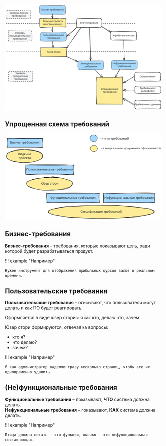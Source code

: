 ![testing-requirements-levels-and-types.excalidraw](../../assets/attachments/testing-requirements-levels-and-types.excalidraw.svg)  

## Упрощенная схема требований  

![testing-requirements-levels-and-types-simplified.excalidraw](../../assets/attachments/testing-requirements-levels-and-types-simplified.excalidraw.svg)  

## Бизнес-требования

**Бизнес-требования** – требования, которые показывают цель, ради которой будет разрабатываться продукт.  

!!! example "Например"  

	Нужен инструмент для отображения прибыльных курсов валют в реальном времени.  
## Пользовательские требования

**Пользовательские требования** – описывают, что пользователи могут делать и как ПО будет реагировать.  

Оформляется в виде юзер сторис: я как кто, делаю что, зачем.  

Юзер стори формируются, отвечая на вопросы:  

- кто я?  
- что делаю?  
- зачем?  

!!! example "Например"  

	Я как администратор выделяю сразу несколько страниц, чтобы все их одновременно удалить.  

## (Не)функциональные требования

**Функциональные требования** – показывают, **ЧТО** система должна делать.  
**Нефункциональные требования** – показывают, **КАК** система должна делать.  

!!! example "Например"  

	Птица должна летать – это функция, высоко – это нефункциональная составляющая.